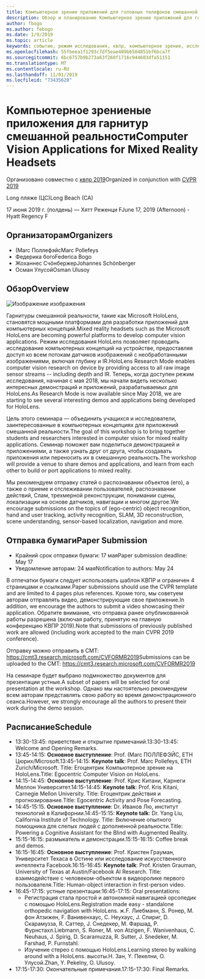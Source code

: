 ```yaml
---
title: Компьютерное зрение приложений для головных телефонов смешанной реальности в КВПР 2019
description: Обзор и планирование Компьютерное зрение приложений для головных телефонов смешанной реальности, которые будут доставлены на конференцию КВПР в июне 2019.
author: fbogo
ms.author: febogo
ms.date: 1/9/2019
ms.topic: article
keywords: событие, режим исследования, квпр, компьютерное зрение, исследование, HoloLens
ms.openlocfilehash: 55fbeea1f1293c7df5eae489b6504851bf6bca7f
ms.sourcegitcommit: 6bc6757b9b273a63f260f1716c944603dfa51151
ms.translationtype: MT
ms.contentlocale: ru-RU
ms.lasthandoff: 11/01/2019
ms.locfileid: "73435620"
---
```

# <a name="computer-vision-applications-for-mixed-reality-headsets"></a><span data-ttu-id="c0722-104">Компьютерное зрениеные приложения для гарнитур смешанной реальности</span><span class="sxs-lookup"><span data-stu-id="c0722-104">Computer Vision Applications for Mixed Reality Headsets</span></span>

<span data-ttu-id="c0722-105">Организовано совместно с [квпр 2019](https://cvpr2019.thecvf.com/)</span><span class="sxs-lookup"><span data-stu-id="c0722-105">Organized in conjunction with [CVPR 2019](https://cvpr2019.thecvf.com/)</span></span>

<span data-ttu-id="c0722-106">Long пляже (ЦС)</span><span class="sxs-lookup"><span data-stu-id="c0722-106">Long Beach (CA)</span></span>

<span data-ttu-id="c0722-107">17 июня 2019 г. (полдень) — Хятт Реженци F</span><span class="sxs-lookup"><span data-stu-id="c0722-107">June 17, 2019 (Afternoon) - Hyatt Regency F</span></span>


## <a name="organizers"></a><span data-ttu-id="c0722-108">Организаторам</span><span class="sxs-lookup"><span data-stu-id="c0722-108">Organizers</span></span>
* <span data-ttu-id="c0722-109">(Marc Поллефэйс</span><span class="sxs-lookup"><span data-stu-id="c0722-109">Marc Pollefeys</span></span>
* <span data-ttu-id="c0722-110">Федерика бого</span><span class="sxs-lookup"><span data-stu-id="c0722-110">Federica Bogo</span></span>
* <span data-ttu-id="c0722-111">Жоханнес Счöнбержер</span><span class="sxs-lookup"><span data-stu-id="c0722-111">Johannes Schönberger</span></span>
* <span data-ttu-id="c0722-112">Осман Улусой</span><span class="sxs-lookup"><span data-stu-id="c0722-112">Osman Ulusoy</span></span>

## <a name="overview"></a><span data-ttu-id="c0722-113">Обзор</span><span class="sxs-lookup"><span data-stu-id="c0722-113">Overview</span></span>

![Изображение изображения](images/cvpr2019_teaser2.jpg)

<span data-ttu-id="c0722-115">Гарнитуры смешанной реальности, такие как Microsoft HoloLens, становятся мощными платформами для разработки приложений для компьютерных концепций.</span><span class="sxs-lookup"><span data-stu-id="c0722-115">Mixed reality headsets such as the Microsoft HoloLens are becoming powerful platforms to develop computer vision applications.</span></span> <span data-ttu-id="c0722-116">Режим исследования HoloLens позволяет проводить исследование компьютерных концепций на устройстве, предоставляя доступ ко всем потокам датчиков изображений с необработанными изображениями, включая глубину и IR.</span><span class="sxs-lookup"><span data-stu-id="c0722-116">HoloLens Research Mode enables computer vision research on device by providing access to all raw image sensor streams -- including depth and IR.</span></span> <span data-ttu-id="c0722-117">Теперь, когда доступен режим исследования, начиная с мая 2018, мы начали видеть несколько интересных демонстраций и приложений, разрабатываемых для HoloLens.</span><span class="sxs-lookup"><span data-stu-id="c0722-117">As Research Mode is now available since May 2018, we are starting to see several interesting demos and applications being developed for HoloLens.</span></span> 

<span data-ttu-id="c0722-118">Цель этого семинара — объединить учащихся и исследователи, заинтересованные в компьютерных концепциях для приложений смешанной реальности.</span><span class="sxs-lookup"><span data-stu-id="c0722-118">The goal of this workshop is to bring together students and researchers interested in computer vision for mixed reality applications.</span></span> <span data-ttu-id="c0722-119">Семинар поможет вам поделиться демонстрацией и приложениями, а также узнать друг от друга, чтобы создавать приложения или переносить их в смешанную реальность.</span><span class="sxs-lookup"><span data-stu-id="c0722-119">The workshop will provide a venue to share demos and applications, and learn from each other to build or port applications to mixed reality.</span></span> 

<span data-ttu-id="c0722-120">Мы рекомендуем отправку статей о распознавании объектов (его), а также о приеме и отслеживании пользователей, распознавании действий, Слам, трехмерной реконструкции, понимании сцены, локализации на основе датчиков, навигации и многом другое.</span><span class="sxs-lookup"><span data-stu-id="c0722-120">We encourage submissions on the topics of (ego-centric) object recognition, hand and user tracking, activity recognition, SLAM, 3D reconstruction, scene understanding, sensor-based localization, navigation and more.</span></span>

## <a name="paper-submission"></a><span data-ttu-id="c0722-121">Отправка бумаги</span><span class="sxs-lookup"><span data-stu-id="c0722-121">Paper Submission</span></span>
* <span data-ttu-id="c0722-122">Крайний срок отправки бумаги: 17 мая</span><span class="sxs-lookup"><span data-stu-id="c0722-122">Paper submission deadline: May 17</span></span>
* <span data-ttu-id="c0722-123">Уведомление авторам: 24 мая</span><span class="sxs-lookup"><span data-stu-id="c0722-123">Notification to authors: May 24</span></span>

<span data-ttu-id="c0722-124">В отпечатки бумаги следует использовать шаблон КВПР и ограничен 4 страницами и ссылками.</span><span class="sxs-lookup"><span data-stu-id="c0722-124">Paper submissions should use the CVPR template and are limited to 4 pages plus references.</span></span> <span data-ttu-id="c0722-125">Кроме того, мы советуем авторам отправлять видео, демонстрирующие свое приложение.</span><span class="sxs-lookup"><span data-stu-id="c0722-125">In addition, we encourage the authors to submit a video showcasing their application.</span></span>
<span data-ttu-id="c0722-126">Обратите внимание, что отправка ранее опубликованной работы разрешена (включая работу, принятую на главную конференцию КВПР 2019).</span><span class="sxs-lookup"><span data-stu-id="c0722-126">Note that submissions of previously published work are allowed (including work accepted to the main CVPR 2019 conference).</span></span> 

<span data-ttu-id="c0722-127">Отправку можно отправить в CMT: https://cmt3.research.microsoft.com/CVFORMR2019</span><span class="sxs-lookup"><span data-stu-id="c0722-127">Submissions can be uploaded to the CMT: https://cmt3.research.microsoft.com/CVFORMR2019</span></span>

<span data-ttu-id="c0722-128">На семинаре будет выбрано подмножество документов для презентации устные.</span><span class="sxs-lookup"><span data-stu-id="c0722-128">A subset of papers will be selected for oral presentation at the workshop.</span></span> <span data-ttu-id="c0722-129">Однако мы настоятельно рекомендуем всем авторам представлять свою работу во время демонстрационного сеанса.</span><span class="sxs-lookup"><span data-stu-id="c0722-129">However, we strongly encourage all the authors to present their work during the demo session.</span></span>


## <a name="schedule"></a><span data-ttu-id="c0722-130">Расписание</span><span class="sxs-lookup"><span data-stu-id="c0722-130">Schedule</span></span>
* <span data-ttu-id="c0722-131">13:30-13:45: приветствие и открытие примечаний.</span><span class="sxs-lookup"><span data-stu-id="c0722-131">13:30-13:45: Welcome and Opening Remarks.</span></span>
* <span data-ttu-id="c0722-132">13:45-14:15: **Основное выступление**: Prof. (Marc ПОЛЛЕФЭЙС, ETH Цюрих/Microsoft.</span><span class="sxs-lookup"><span data-stu-id="c0722-132">13:45-14:15: **Keynote talk**: Prof. Marc Pollefeys, ETH Zurich/Microsoft.</span></span> <span data-ttu-id="c0722-133">Title: Егоцентрик Компьютерное зрение на HoloLens.</span><span class="sxs-lookup"><span data-stu-id="c0722-133">Title: Egocentric Computer Vision on HoloLens.</span></span>
* <span data-ttu-id="c0722-134">14:15-14:45: **Основное выступление**: Prof. Крис Китани, Карнеги Меллон Университет.</span><span class="sxs-lookup"><span data-stu-id="c0722-134">14:15-14:45: **Keynote talk**: Prof. Kris Kitani, Carnegie Mellon University.</span></span> <span data-ttu-id="c0722-135">Title: Егоцентрик действия и прогнозирование.</span><span class="sxs-lookup"><span data-stu-id="c0722-135">Title: Egocentric Activity and Pose Forecasting.</span></span>
* <span data-ttu-id="c0722-136">14:45-15:15. **Основное выступление**: Dr. Иванов Лю, институт технологий в Калифорнии.</span><span class="sxs-lookup"><span data-stu-id="c0722-136">14:45-15:15: **Keynote talk**: Dr. Yang Liu, California Institute of Technology.</span></span> <span data-ttu-id="c0722-137">Title: Включение опытного помощника для слепых людей с дополненной реальности.</span><span class="sxs-lookup"><span data-stu-id="c0722-137">Title: Powering a Cognitive Assistant for the Blind with Augmented Reality.</span></span>
* <span data-ttu-id="c0722-138">15:15-16:15: размыкатель и демонстрации.</span><span class="sxs-lookup"><span data-stu-id="c0722-138">15:15-16:15: Coffee break and demos.</span></span>
* <span data-ttu-id="c0722-139">16:15-16:45: **Основное выступление**: Prof. Кристен Грауман, Университет Техаса в Остине или исследование искусственного интеллекта Facebook.</span><span class="sxs-lookup"><span data-stu-id="c0722-139">16:15-16:45: **Keynote talk**: Prof. Kristen Grauman, University of Texas at Austin/Facebook AI Research.</span></span> <span data-ttu-id="c0722-140">Title: взаимодействие с человеком-объектом в видеоролике первого пользователя.</span><span class="sxs-lookup"><span data-stu-id="c0722-140">Title: Human-object interaction in first-person video.</span></span>
* <span data-ttu-id="c0722-141">16:45-17:15: устные презентации:</span><span class="sxs-lookup"><span data-stu-id="c0722-141">16:45-17:15: Oral presentations:</span></span>
    * <span data-ttu-id="c0722-142">Регистрация стала простой и автономной навигацией орсопедик с помощью HoloLens.</span><span class="sxs-lookup"><span data-stu-id="c0722-142">Registration made easy - standalone orthopedic navigation with HoloLens.</span></span> <span data-ttu-id="c0722-143">ж.</span><span class="sxs-lookup"><span data-stu-id="c0722-143">F.</span></span> <span data-ttu-id="c0722-144">Лиебманн, S. Ронер, M. фон Атзижен, F. Ванивенхаус, C. Неухаус, J. Спириг, D. Скарамузза, R. Саттер, J. Снедекер, M. Фаршад, P. Фурнстахл.</span><span class="sxs-lookup"><span data-stu-id="c0722-144">Liebmann, S. Roner, M. von Atzigen, F. Wanivenhaus, C. Neuhaus, J. Spirig, D. Scaramuzza, R. Sutter, J. Snedeker, M. Farshad, P. Furnstahl.</span></span>
    * <span data-ttu-id="c0722-145">Изучение стерео с помощью HoloLens.</span><span class="sxs-lookup"><span data-stu-id="c0722-145">Learning stereo by walking around with a HoloLens.</span></span> <span data-ttu-id="c0722-146">высоты.</span><span class="sxs-lookup"><span data-stu-id="c0722-146">H.</span></span> <span data-ttu-id="c0722-147">Зан, Y. Пекелни, O. Улусой.</span><span class="sxs-lookup"><span data-stu-id="c0722-147">Zhan, Y. Pekelny, O. Ulusoy.</span></span>
* <span data-ttu-id="c0722-148">17:15-17:30: Окончательные примечания.</span><span class="sxs-lookup"><span data-stu-id="c0722-148">17:15-17:30: Final Remarks.</span></span>
